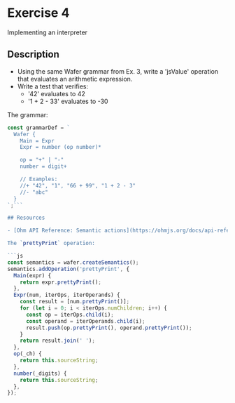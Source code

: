 # Exercise 4

Implementing an interpreter

## Description

- Using the same Wafer grammar from Ex. 3, write a 'jsValue' operation that evaluates an arithmetic expression.
- Write a test that verifies:
  * '42' evaluates to 42
  * '1 + 2 - 33' evaluates to -30

The grammar:

```js
const grammarDef = `
  Wafer {
    Main = Expr
    Expr = number (op number)*

    op = "+" | "-"
    number = digit+

    // Examples:
    //+ "42", "1", "66 + 99", "1 + 2 - 3"
    //- "abc"
  }
`;```

## Resources

- [Ohm API Reference: Semantic actions](https://ohmjs.org/docs/api-reference#semantic-actions)

The `prettyPrint` operation:

```js
const semantics = wafer.createSemantics();
semantics.addOperation('prettyPrint', {
  Main(expr) {
    return expr.prettyPrint();
  },
  Expr(num, iterOps, iterOperands) {
    const result = [num.prettyPrint()];
    for (let i = 0; i < iterOps.numChildren; i++) {
      const op = iterOps.child(i);
      const operand = iterOperands.child(i);
      result.push(op.prettyPrint(), operand.prettyPrint());
    }
    return result.join(' ');
  },
  op(_ch) {
    return this.sourceString;
  },
  number(_digits) {
    return this.sourceString;
  },
});
```
